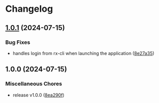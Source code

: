 # Changelog

## [1.0.1](https://github.com/FredrikMWold/radix-tui/compare/v1.0.0...v1.0.1) (2024-07-15)


### Bug Fixes

* handles login from rx-cli when launching the application ([8e27a35](https://github.com/FredrikMWold/radix-tui/commit/8e27a35b1a58216a7ae01d6538b6947c0cba2a9e))

## 1.0.0 (2024-07-15)


### Miscellaneous Chores

* release v1.0.0 ([8ea290f](https://github.com/FredrikMWold/radix-tui/commit/8ea290f5485b376ba764a7546620c6a70a19d7e7))
